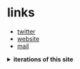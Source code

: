# links
- [twitter](https://x.com/uzairkghori)
- [website](https://ukg.one/)
- [mail](mailto:u@ukg.one)

<details>
<summary><strong>iterations of this site</strong></summary>

#### v1
<img src="https://github.com/user-attachments/assets/7b77c4fc-67cc-4352-8808-fd15c3511be7" height="500" alt="Snipaste_2025-05-06_11-49-56">

#### v2
<img src="https://github.com/user-attachments/assets/acbaae01-e4b6-4380-8807-3966aab1c648" height="500" alt="SCR-20250618-bucx">


</details>
